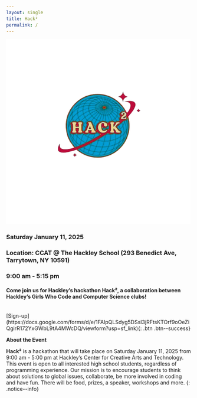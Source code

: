 ```yaml
---
layout: single
title: Hack²
permalink: /
---
```

![my_img](/assets/images/hack2_logo.png "Hack² Logo")
### Saturday January 11, 2025

### Location: CCAT @ The Hackley School (293 Benedict Ave, Tarrytown, NY 10591)

### 9:00 am - 5:15 pm

#### Come join us for Hackley’s hackathon Hack², a collaboration between Hackley’s Girls Who Code and Computer Science clubs!
<br>
[Sign-up](https://docs.google.com/forms/d/e/1FAIpQLSdyg5DSsI3jRFtsKTOrf9oOeZiQgirR172YxGWbL9tA4MWcDQ/viewform?usp=sf_link){: .btn .btn--success}

**About the Event**

**Hack²** is a hackathon that will take place on Saturday January 11, 2025 from 9:00 am - 5:00 pm at Hackley’s Center for Creative Arts and Technology. This event is open to all interested high school students, regardless of programming experience. Our mission is to encourage students to think about solutions to global issues, collaborate, be more involved in coding and have fun. There will be food, prizes, a speaker, workshops and more.
{: .notice--info}